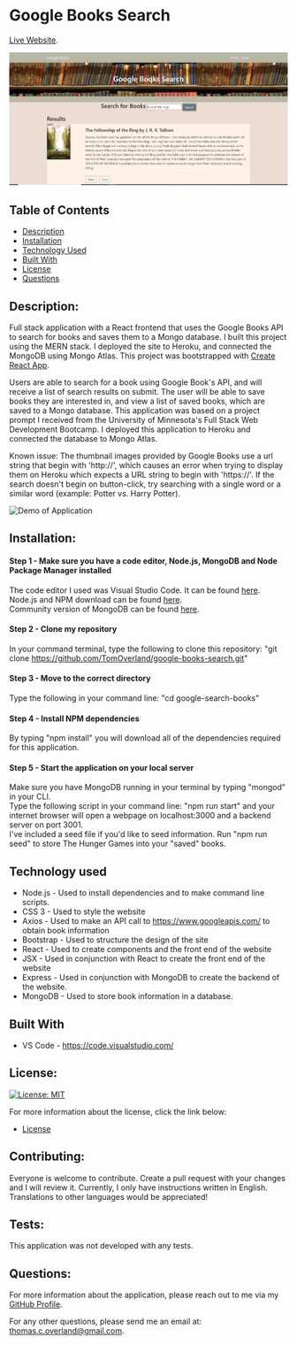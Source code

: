 # Google Books Search

[Live Website](https://damp-shelf-31146.herokuapp.com/).

![Screenshot of Application](https://github.com/TomOverland/google-books-search/blob/main/client/public/assets/screenshot-of-google-books-search.JPG)


## Table of Contents

- [Description](#description)
- [Installation](#installation)
- [Technology Used](#technology-used)
- [Built With](#built-with)
- [License](#license)
- [Questions](#questions)


## Description:

Full stack application with a React frontend that uses the Google Books API to search for books and saves them to a Mongo database.  I built this project using the MERN stack. I deployed the site to Heroku, and connected the MongoDB using Mongo Atlas.  This project was bootstrapped with [Create React App](https://github.com/facebook/create-react-app).

Users are able to search for a book using Google Book's API, and will receive a list of search results on submit.  The user will be able to save books they are interested in, and view a list of saved books, which are saved to a Mongo database. This application was based on a project prompt I received from the University of Minnesota's Full Stack Web Development Bootcamp. I deployed this application to Heroku and connected the database to Mongo Atlas.

Known issue: The thumbnail images provided by Google Books use a url string that begin with 'http://', which causes an error when trying to display them on Heroku which expects a URL string to begin with 'https://'.  If the search doesn't begin on button-click, try searching with a single word or a similar word (example: Potter vs. Harry Potter).

![Demo of Application](https://github.com/TomOverland/google-books-search/blob/main/client/public/assets/demo-google-books-search.gif)


## Installation:

#### Step 1 - Make sure you have a code editor, Node.js, MongoDB and Node Package Manager installed

The code editor I used was Visual Studio Code. It can be found [here](https://code.visualstudio.com/download).  
Node.js and NPM download can be found [here](https://nodejs.org/en/).  
Community version of MongoDB can be found [here](https://www.mongodb.com/try/download/community).

#### Step 2 - Clone my repository

In your command terminal, type the following to clone this repository: "git clone https://github.com/TomOverland/google-books-search.git"

#### Step 3 - Move to the correct directory

Type the following in your command line: "cd google-search-books"

#### Step 4 - Install NPM dependencies

By typing "npm install" you will download all of the dependencies required for this application.

#### Step 5 - Start the application on your local server

Make sure you have MongoDB running in your terminal by typing "mongod" in your CLI.  
Type the following script in your command line: "npm run start" and your internet browser will open a webpage on localhost:3000 and a backend server on port 3001.  
I've included a seed file if you'd like to seed information. Run "npm run seed" to store The Hunger Games into your "saved" books.

## Technology used
* Node.js - Used to install dependencies and to make command line scripts.
* CSS 3 - Used to style the website
* Axios - Used to make an API call to https://www.googleapis.com/ to obtain book information
* Bootstrap - Used to structure the design of the site
* React - Used to create components and the front end of the website
* JSX - Used in conjunction with React to create the front end of the website
* Express - Used in conjunction with MongoDB to create the backend of the website.
* MongoDB - Used to store book information in a database.

## Built With
* VS Code - https://code.visualstudio.com/

## License:

[![License: MIT](https://img.shields.io/badge/License-MIT-yellow.svg)](https://opensource.org/licenses/MIT)

For more information about the license, click the link below:

- [License](https://opensource.org/licenses/)

## Contributing:

Everyone is welcome to contribute. Create a pull request with your changes and I will review it. Currently, I only have instructions written in English. Translations to other languages would be appreciated!

## Tests:

This application was not developed with any tests.

## Questions:

For more information about the application, please reach out to me via my [GitHub Profile](https://github.com/TomOverland).

For any other questions, please send me an email at: thomas.c.overland@gmail.com.
